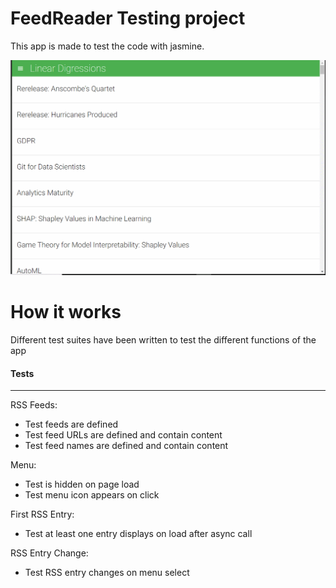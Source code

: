 # FeedReader Testing project

This app is made to test the code with jasmine.

<img src="img/mainpage.gif">

# How it works

Different test suites have been written to test the different functions of the app

<h4>Tests</h4> 
<hr>
<p>RSS Feeds:</p>
<ul>
	<li>Test feeds are defined</li>
	<li>Test feed URLs are defined and contain content</li>
	<li>Test feed names are defined and contain content</li>
</ul>
<p>Menu:</p>
<ul>
	<li>Test is hidden on page load</li>
	<li>Test menu icon appears on click</li>
</ul>
<p>First RSS Entry:</p>
<ul>
	<li>Test at least one entry displays on load after async call</li>
</ul>
<p>RSS Entry Change:</p>
<ul>
	<li>Test RSS entry changes on menu select</li>
</ul>
